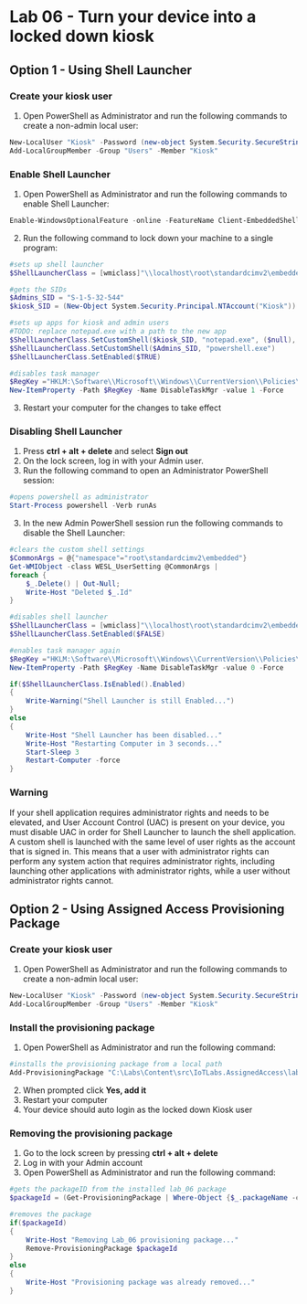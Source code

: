 # Lab 06 - Turn your device into a locked down kiosk

## Option 1 - Using Shell Launcher
### Create your kiosk user 
1. Open PowerShell as Administrator and run the following commands to create a non-admin local user:
```powershell
New-LocalUser "Kiosk" -Password (new-object System.Security.SecureString)
Add-LocalGroupMember -Group "Users" -Member "Kiosk"
```

### Enable Shell Launcher
1. Open PowerShell as Administrator and run the following commands to enable Shell Launcher:
```powershell
Enable-WindowsOptionalFeature -online -FeatureName Client-EmbeddedShellLauncher -all
```
2. Run the following command to lock down your machine to a single program:
```powershell
#sets up shell launcher
$ShellLauncherClass = [wmiclass]"\\localhost\root\standardcimv2\embedded:WESL_UserSetting"

#gets the SIDs
$Admins_SID = "S-1-5-32-544"
$kiosk_SID = (New-Object System.Security.Principal.NTAccount("Kiosk")).Translate([System.Security.Principal.SecurityIdentifier]).value

#sets up apps for kiosk and admin users
#TODO: replace notepad.exe with a path to the new app
$ShellLauncherClass.SetCustomShell($kiosk_SID, "notepad.exe", ($null), ($null), 1)
$ShellLauncherClass.SetCustomShell($Admins_SID, "powershell.exe")
$ShellLauncherClass.SetEnabled($TRUE)

#disables task manager
$RegKey ="HKLM:\Software\\Microsoft\\Windows\\CurrentVersion\\Policies\\System"
New-ItemProperty -Path $RegKey -Name DisableTaskMgr -value 1 -Force 
```
3. Restart your computer for the changes to take effect

### Disabling Shell Launcher
1. Press **ctrl + alt + delete** and select **Sign out**
2. On the lock screen, log in with your Admin user.
2. Run the following command to open an Administrator PowerShell session:
```powershell
#opens powershell as administrator
Start-Process powershell -Verb runAs
```
3. In the new Admin PowerShell session run the following commands to disable the Shell Launcher:
```powershell
#clears the custom shell settings
$CommonArgs = @{"namespace"="root\standardcimv2\embedded"}
Get-WMIObject -class WESL_UserSetting @CommonArgs |
foreach {
    $_.Delete() | Out-Null;
    Write-Host "Deleted $_.Id"
}

#disables shell launcher
$ShellLauncherClass = [wmiclass]"\\localhost\root\standardcimv2\embedded:WESL_UserSetting"
$ShellLauncherClass.SetEnabled($FALSE)

#enables task manager again
$RegKey ="HKLM:\Software\\Microsoft\\Windows\\CurrentVersion\\Policies\\System"
New-ItemProperty -Path $RegKey -Name DisableTaskMgr -value 0 -Force 

if($ShellLauncherClass.IsEnabled().Enabled)
{
	Write-Warning("Shell Launcher is still Enabled...")
}
else 
{
	Write-Host "Shell Launcher has been disabled..."
	Write-Host "Restarting Computer in 3 seconds..."
	Start-Sleep 3
	Restart-Computer -force
}
```

### Warning
If your shell application requires administrator rights and needs to be elevated, and User Account Control (UAC) is present on your device, you must disable UAC in order for Shell Launcher to launch the shell application.
A custom shell is launched with the same level of user rights as the account that is signed in. This means that a user with administrator rights can perform any system action that requires administrator rights, including launching other applications with administrator rights, while a user without administrator rights cannot.

## Option 2 - Using Assigned Access Provisioning Package

### Create your kiosk user 
1. Open PowerShell as Administrator and run the following commands to create a non-admin local user:
```powershell
New-LocalUser "Kiosk" -Password (new-object System.Security.SecureString)
Add-LocalGroupMember -Group "Users" -Member "Kiosk"
```

### Install the provisioning package 
1. Open PowerShell as Administrator and run the following command:
```powershell
#installs the provisioning package from a local path
Add-ProvisioningPackage "C:\Labs\Content\src\IoTLabs.AssignedAccess\lab06.ppkg" -force
```
2. When prompted click **Yes, add it**
2. Restart your computer
3. Your device should auto login as the locked down Kiosk user

### Removing the provisioning package 
1. Go to the lock screen by pressing **ctrl + alt + delete**
2. Log in with your Admin account
2. Open PowerShell as Administrator and run the following command:
```powershell
#gets the packageID from the installed lab_06 package
$packageId = (Get-ProvisioningPackage | Where-Object {$_.packageName -eq 'lab_06' }).PackageID.Guid

#removes the package
if($packageId)
{
	Write-Host "Removing Lab_06 provisioning package..."
	Remove-ProvisioningPackage $packageId
}
else
{
	Write-Host "Provisioning package was already removed..."
}
```